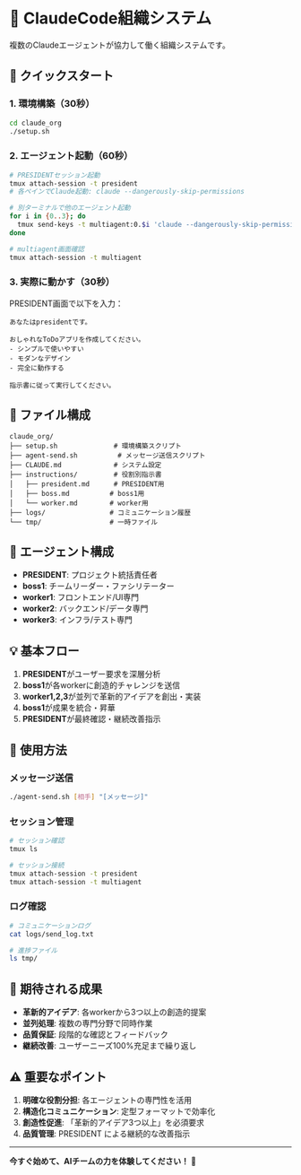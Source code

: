 # 🤖 ClaudeCode組織システム

複数のClaudeエージェントが協力して働く組織システムです。

## 🚀 クイックスタート

### 1. 環境構築（30秒）
```bash
cd claude_org
./setup.sh
```

### 2. エージェント起動（60秒）
```bash
# PRESIDENTセッション起動
tmux attach-session -t president
# 各ペインでClaude起動: claude --dangerously-skip-permissions

# 別ターミナルで他のエージェント起動
for i in {0..3}; do 
  tmux send-keys -t multiagent:0.$i 'claude --dangerously-skip-permissions' C-m
done

# multiagent画面確認
tmux attach-session -t multiagent
```

### 3. 実際に動かす（30秒）
PRESIDENT画面で以下を入力：

```
あなたはpresidentです。

おしゃれなToDoアプリを作成してください。
- シンプルで使いやすい
- モダンなデザイン
- 完全に動作する

指示書に従って実行してください。
```

## 📁 ファイル構成

```
claude_org/
├── setup.sh              # 環境構築スクリプト
├── agent-send.sh          # メッセージ送信スクリプト
├── CLAUDE.md             # システム設定
├── instructions/         # 役割別指示書
│   ├── president.md      # PRESIDENT用
│   ├── boss.md          # boss1用
│   └── worker.md        # worker用
├── logs/                # コミュニケーション履歴
└── tmp/                 # 一時ファイル
```

## 🎯 エージェント構成

- **PRESIDENT**: プロジェクト統括責任者
- **boss1**: チームリーダー・ファシリテーター
- **worker1**: フロントエンド/UI専門
- **worker2**: バックエンド/データ専門  
- **worker3**: インフラ/テスト専門

## 💡 基本フロー

1. **PRESIDENT**がユーザー要求を深層分析
2. **boss1**が各workerに創造的チャレンジを送信
3. **worker1,2,3**が並列で革新的アイデアを創出・実装
4. **boss1**が成果を統合・昇華
5. **PRESIDENT**が最終確認・継続改善指示

## 🔧 使用方法

### メッセージ送信
```bash
./agent-send.sh [相手] "[メッセージ]"
```

### セッション管理
```bash
# セッション確認
tmux ls

# セッション接続
tmux attach-session -t president
tmux attach-session -t multiagent
```

### ログ確認
```bash
# コミュニケーションログ
cat logs/send_log.txt

# 進捗ファイル
ls tmp/
```

## 🎉 期待される成果

- **革新的アイデア**: 各workerから3つ以上の創造的提案
- **並列処理**: 複数の専門分野で同時作業
- **品質保証**: 段階的な確認とフィードバック
- **継続改善**: ユーザーニーズ100%充足まで繰り返し

## ⚠️ 重要なポイント

1. **明確な役割分担**: 各エージェントの専門性を活用
2. **構造化コミュニケーション**: 定型フォーマットで効率化
3. **創造性促進**: 「革新的アイデア3つ以上」を必須要求
4. **品質管理**: PRESIDENT による継続的な改善指示

---

**今すぐ始めて、AIチームの力を体験してください！** 🚀